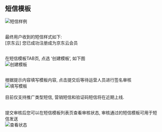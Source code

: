 ## 短信模板 <br>

![短信样例](https://github.com/jdcloudcom/cn/blob/cn-sl-duanxin/image/Short-Message-Service/dx-014.png?raw=true)<br><br>

最终用户收到的短信样式如下: <br>
[京东云] 您已成功注册成为京东云会员<br><br>

在短信模板TAB页, 点选 ‘创建模板’, 如下图<br>
![创建模板](https://github.com/jdcloudcom/cn/blob/cn-sl-duanxin/image/Short-Message-Service/dx-015.png?raw=true)<br><br>

根据提示内容填写模板内容, 点击提交后等待运营人员进行签名审核<br>
![填写模板](https://github.com/jdcloudcom/cn/blob/cn-sl-duanxin/image/Short-Message-Service/dx-016.png?raw=true)<br><br>
目前仅支持推广类型短信, 营销短信和验证码短信将在近期上线. <br><br>

提交审核后您可以在短信模板列表页查看审核状态, 审核通过的短信模板可用于短信发送<br>
![查看状态](https://github.com/jdcloudcom/cn/blob/cn-sl-duanxin/image/Short-Message-Service/dx-017.png?raw=true)<br><br>